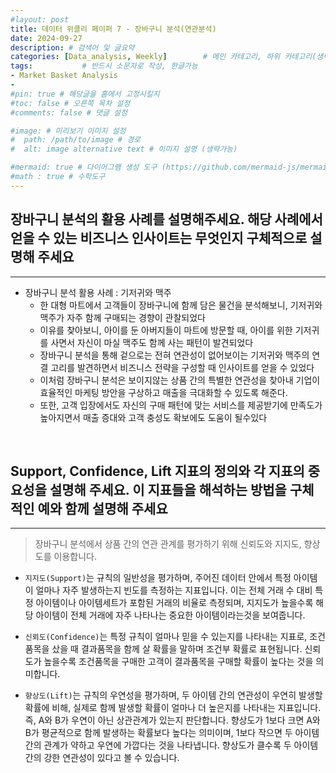 ```yaml
---
#layout: post
title: 데이터 위클리 페이퍼 7 - 장바구니 분석(연관분석)
date: 2024-09-27
description: # 검색어 및 글요약
categories: [Data_analysis, Weekly]        # 메인 카테고리, 하위 카테고리(생략가능)
tags:           # 반드시 소문자로 작성, 한글가능
- Market Basket Analysis
- 
#pin: true # 해당글을 홈에서 고정시킬지
#toc: false # 오른쪽 목차 설정
#comments: false # 댓글 설정

#image: # 미리보기 이미지 설정
#  path: /path/to/image # 경로
#  alt: image alternative text # 이미지 설명 (생략가능)

#mermaid: true # 다이어그램 생성 도구 (https://github.com/mermaid-js/mermaid)
#math : true # 수학도구
---
```


## 장바구니 분석의 활용 사례를 설명해주세요. 해당 사례에서 얻을 수 있는 비즈니스 인사이트는 무엇인지 구체적으로 설명해 주세요
---

- 장바구니 분석 활용 사례 : 기저귀와 맥주
  - 한 대형 마트에서 고객들이 장바구니에 함께 담은 물건을 분석해보니, 기저귀와 맥주가 자주 함께 구매되는 경향이 관찰되었다
  - 이유를 찾아보니, 아이를 둔 아버지들이 마트에 방문할 때, 아이를 위한 기저귀를 사면서 자신이 마실 맥주도 함께 사는 패턴이 발견되었다
  - 장바구니 분석을 통해 겉으로는 전혀 연관성이 없어보이는 기저귀와 맥주의 연결 고리를 발견하면서 비즈니스 전략을 구성할 때 인사이트를 얻을 수 있었다
  - 이처럼 장바구니 분석은 보이지않는 상품 간의 특별한 연관성을 찾아내 기업이 효율적인 마케팅 방안을 구상하고 매출을 극대화할 수 있도록 해준다.
  - 또한, 고객 입장에서도 자신의 구매 패턴에 맞는 서비스를 제공받기에 만족도가 높아지면서 매출 증대와 고객 충성도 확보에도 도움이 될수있다


<br>

## Support, Confidence, Lift 지표의 정의와 각 지표의 중요성을 설명해 주세요. 이 지표들을 해석하는 방법을 구체적인 예와 함께 설명해 주세요
---

> 장바구니 분석에서 상품 간의 연관 관계를 평가하기 위해 신뢰도와 지지도, 향상도를 이용합니다. 

- `지지도(Support)`는 규칙의 일반성을 평가하며, 주어진 데이터 안에서 특정 아이템이 얼마나 자주 발생하는지 빈도를 측정하는 지표입니다. 이는 전체 거래 수 대비 특정 아이템이나 아이템세트가 포함된 거래의 비율로 측정되며, 지지도가 높을수록 해당 아이템이 전체 거래에 자주 나타나는 중요한 아이템이라는것을 보여줍니다.

- `신뢰도(Confidence)`는 특정 규칙이 얼마나 믿을 수 있는지를 나타내는 지표로, 조건품목을 샀을 때 결과품목을 함께 살 확률을 말하며 조건부 확률로 표현됩니다. 신뢰도가 높을수록 조건품목을 구매한 고객이 결과품목을 구매할 확률이 높다는 것을 의미합니다. 

- `향상도(Lift)`는 규칙의 우연성을 평가하며, 두 아이템 간의 연관성이 우연히 발생할 확률에 비해, 실제로 함께 발생할 확률이 얼마나 더 높은지를 나타내는 지표입니다. 즉, A와 B가 우연이 아닌 상관관계가 있는지 판단합니다. 향상도가 1보다 크면 A와 B가 평균적으로 함께 발생하는 확률보다 높다는 의미이며, 1보다 작으면 두 아이템 간의 관계가 약하고 우연에 가깝다는 것을 나타냅니다. 향상도가 클수록 두 아이템 간의 강한 연관성이 있다고 볼 수 있습니다.

